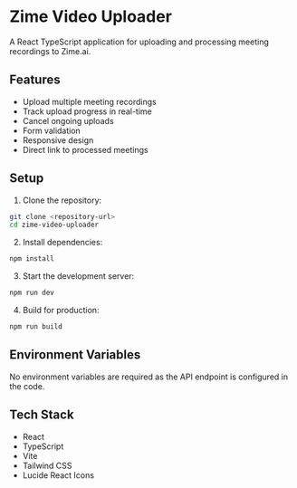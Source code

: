 # Zime Video Uploader

A React TypeScript application for uploading and processing meeting recordings to Zime.ai.

## Features

- Upload multiple meeting recordings
- Track upload progress in real-time
- Cancel ongoing uploads
- Form validation
- Responsive design
- Direct link to processed meetings

## Setup

1. Clone the repository:
```bash
git clone <repository-url>
cd zime-video-uploader
```

2. Install dependencies:
```bash
npm install
```

3. Start the development server:
```bash
npm run dev
```

4. Build for production:
```bash
npm run build
```

## Environment Variables

No environment variables are required as the API endpoint is configured in the code.

## Tech Stack

- React
- TypeScript
- Vite
- Tailwind CSS
- Lucide React Icons 